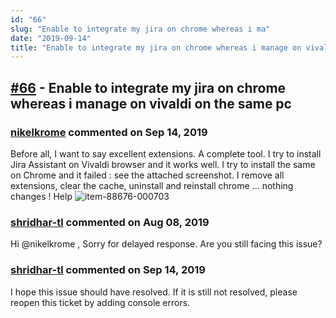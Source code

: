 ```yaml
---
id: "66"
slug: "Enable to integrate my jira on chrome whereas i ma"
date: "2019-09-14"
title: "Enable to integrate my jira on chrome whereas i manage on vivaldi on the same pc"
---
```



## [#66](https://github.com/shridhar-tl/jira-assistant/issues/66) - Enable to integrate my jira on chrome whereas i manage on vivaldi on the same pc

### [nikelkrome](https://github.com/nikelkrome) commented on Sep 14, 2019

Before all, I want to say excellent extensions. A complete tool.
I try to install Jira Assistant on Vivaldi browser and it works well.
I try to install the same on Chrome and it failed : see the attached screenshot.
I remove all extensions, clear the cache, uninstall and reinstall chrome ... nothing changes !
Help 
![item-88676-000703](https://user-images.githubusercontent.com/5735638/49869308-598aca80-fe10-11e8-9aac-4d917360d27e.jpg)


### [shridhar-tl](https://github.com/shridhar-tl) commented on Aug 08, 2019

Hi @nikelkrome ,
Sorry for delayed response. Are you still facing this issue?

### [shridhar-tl](https://github.com/shridhar-tl) commented on Sep 14, 2019

I hope this issue should have resolved. If it is still not resolved, please reopen this ticket by adding console errors.
